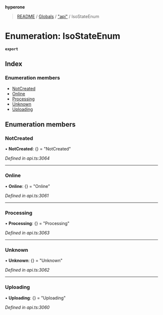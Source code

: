 **hyperone**

> [README](../README.md) / [Globals](../globals.md) / ["api"](../modules/_api_.md) / IsoStateEnum

# Enumeration: IsoStateEnum

**`export`** 

## Index

### Enumeration members

* [NotCreated](_api_.isostateenum.md#notcreated)
* [Online](_api_.isostateenum.md#online)
* [Processing](_api_.isostateenum.md#processing)
* [Unknown](_api_.isostateenum.md#unknown)
* [Uploading](_api_.isostateenum.md#uploading)

## Enumeration members

### NotCreated

•  **NotCreated**: {} = "NotCreated"

*Defined in api.ts:3064*

___

### Online

•  **Online**: {} = "Online"

*Defined in api.ts:3061*

___

### Processing

•  **Processing**: {} = "Processing"

*Defined in api.ts:3063*

___

### Unknown

•  **Unknown**: {} = "Unknown"

*Defined in api.ts:3062*

___

### Uploading

•  **Uploading**: {} = "Uploading"

*Defined in api.ts:3060*
